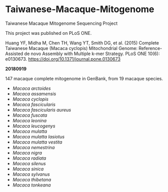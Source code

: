 # Taiwanese-Macaque-Mitogenome
Taiwanese Macaque Mitogenome Sequencing Project

This project was published on PLoS ONE.

Huang YF, Midha M, Chen TH, Wang YT, Smith DG, et al. (2015) Complete Taiwanese Macaque (Macaca cyclopis) Mitochondrial Genome: Reference-Assisted de novo Assembly with Multiple k-mer Strategy. PLoS ONE 10(6): e0130673. https://doi.org/10.1371/journal.pone.0130673

__20180919__

147 macaque complete mitogenome in GenBank, from 19 macaque species.

* *Macaca arctoides*
* *Macaca assamensis*
* *Macaca cyclopis*
* *Macaca fascicularis*
* *Macaca fascicularis aureus*
* *Macaca fuscata*
* *Macaca leonina*
* *Macaca leucogenys*
* *Macaca mulatta*
* *Macaca mulatta lasiotus*
* *Macaca mulatta vestita*
* *Macaca nemestrina*
* *Macaca nigra*
* *Macaca radiata*
* *Macaca silenus*
* *Macaca sinica*
* *Macaca sylvanus*
* *Macaca thibetana*
* *Macaca tonkeana*
